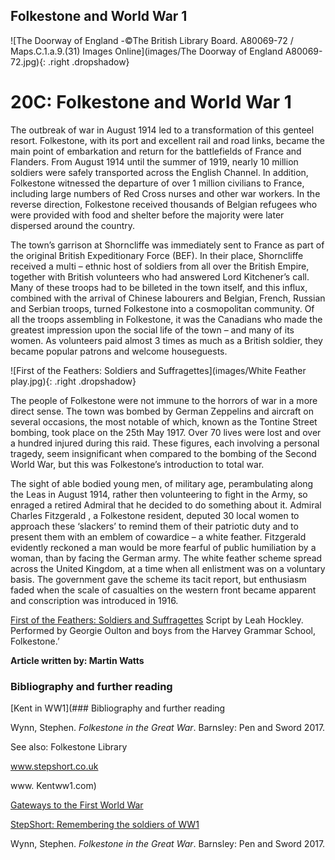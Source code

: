 <param ve-config style="article">

## Folkestone and World War 1

![The Doorway of England -©The British Library Board. A80069-72 / Maps.C.1.a.9.(31) Images Online](images/The Doorway of England A80069-72.jpg){: .right .dropshadow}

# 20C: Folkestone and World War 1

The outbreak of war in August 1914 led to a transformation of this genteel resort. Folkestone, with its port and excellent rail and road links, became the main point of embarkation and return for the battlefields of France and Flanders. From August 1914 until the summer of 1919, nearly 10 million soldiers were safely transported across the English Channel. In addition, Folkestone witnessed the departure of over 1 million civilians to France, including large numbers of Red Cross nurses and other war workers. In the reverse direction, Folkestone received thousands of Belgian refugees who were provided with food and shelter before the majority were later dispersed around the country.

The town’s garrison at Shorncliffe was immediately sent to France as part of the original British Expeditionary Force (BEF). In their place, Shorncliffe received a multi – ethnic host of soldiers from all over the British Empire, together with British volunteers who had answered Lord Kitchener’s call.  Many of these troops had to be billeted in the town itself, and this influx, combined with the arrival of Chinese labourers and Belgian, French, Russian and Serbian troops, turned Folkestone into a cosmopolitan community. Of all the troops assembling in Folkestone, it was the Canadians who made the greatest impression upon the social life of the town – and many of its women. As volunteers paid almost 3 times as much as a British soldier, they became popular patrons and welcome houseguests.

![First of the Feathers: Soldiers and Suffragettes](images/White Feather play.jpg){: .right .dropshadow}

The people of Folkestone were not immune to the horrors of war in a more direct sense. The town was bombed by German Zeppelins and aircraft on several occasions, the most notable of which, known as the Tontine Street bombing, took place on the 25th May 1917. Over 70 lives were lost and over a hundred injured during this raid. These figures, each involving a personal tragedy, seem insignificant when compared to the bombing of the Second World War, but this was Folkestone’s introduction to total war.

The sight of able bodied young men, of military age, perambulating along the Leas in August 1914, rather then volunteering to fight in the Army, so enraged a retired Admiral that he decided to do something about it. Admiral Charles Fitzgerald , a Folkestone resident, deputed 30 local women to approach these ‘slackers’ to remind them of their patriotic duty and to present them with an emblem of cowardice – a white feather. Fitzgerald evidently reckoned a man would be more fearful of public humiliation by a woman, than by facing the German army. The white feather scheme spread across the United Kingdom, at a time when all enlistment was on a voluntary basis. The government gave the scheme its tacit report, but enthusiasm faded when the scale of casualties on the western front became apparent and conscription was introduced in 1916.

[First of the Feathers: Soldiers and Suffragettes]( https://www.youtube.com/watch?v=461nK7mazNo) Script by Leah Hockley. Performed by Georgie Oulton and boys from the Harvey Grammar School, Folkestone.’

**Article written by: Martin Watts**

### Bibliography and further reading

[Kent in WW1](### Bibliography and further reading

Wynn, Stephen. _Folkestone in the Great War_. Barnsley: Pen and Sword 2017.

See also: Folkestone Library

www.stepshort.co.uk

www. Kentww1.com)

[Gateways to the First World War](blogs.kent.ac.uk/gateways/folkestone)

[StepShort: Remembering the soldiers of WW1](www.stepshort.co.uk)

Wynn, Stephen. _Folkestone in the Great War_. Barnsley: Pen and Sword 2017.




<!--stackedit_data:
eyJoaXN0b3J5IjpbMjA5MTYyOTU5NV19
-->
